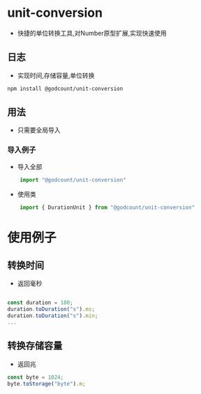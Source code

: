 # unit-conversion

- 快捷的单位转换工具,对Number原型扩展,实现快速使用

## 日志
 
 - 实现时间,存储容量,单位转换



``` bash
npm install @godcount/unit-conversion
```

## 用法

 - 只需要全局导入

### 导入例子

- 导入全部

``` js
    import "@godcount/unit-conversion"
```

- 使用类

``` js
    import { DurationUnit } from "@godcount/unit-conversion"
``` 

# 使用例子

## 转换时间

- 返回毫秒

``` js

const duration = 180;
duration.toDuration("s").ms;
duration.toDuration("s").min;
...
```

## 转换存储容量

- 返回兆

```js
const byte = 1024;
byte.toStorage("byte").m;

```
